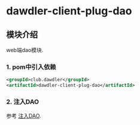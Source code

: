 # dawdler-client-plug-dao

## 模块介绍

web端dao模块.

### 1. pom中引入依赖

```xml
<groupId>club.dawdler</groupId>
<artifactId>dawdler-client-plug-dao</artifactId>
```

### 2. 注入DAO

参考 [注入DAO](../dawdler-dao-core/README.md#3-注入dao).